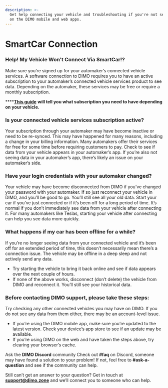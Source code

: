 ```yaml
---
description: >-
  Get help connecting your vehicle and troubleshooting if you're not seeing data
  on the DIMO mobile and web apps.
---
```


# SmartCar Connection

### Help! My Vehicle Won't Connect Via SmartCar!? &#x20;

Make sure you’re signed up for your automaker’s connected vehicle services. A software connection to DIMO requires you to have an active subscription to your automaker’s connected vehicle services product to see data. Depending on the automaker, these services may be free or require a monthly subscription.&#x20;

****[**This guide**](https://www.notion.so/Brand-Subscription-Information-751db7c79b8348b293ef12d4c6b9c982) **will tell you what subscription you need to have depending on your vehicle.**

### Is your connected vehicle services subscription active?

Your subscription through your automaker may have become inactive or need to be re-synced. This may have happened for many reasons, including a change in your billing information. Many automakers offer their services for free for some time before requiring customers to pay. Check to see if data from your vehicle appears in your automaker’s app. If you’re also not seeing data in your automaker’s app, there’s likely an issue on your automaker’s side.

### Have your login credentials with your automaker changed?&#x20;

Your vehicle may have become disconnected from DIMO if you’ve changed your password with your automaker. If so just reconnect your vehicle in DIMO, and you’ll be good to go. You’ll still see all your old data. Start your car if you’ve just connected or if it’s been off for a long period of time. It’s normal if you don’t immediately see data from your vehicle after connecting it. For many automakers like Teslas, starting your vehicle after connecting can help you see data more quickly.&#x20;

### What happens if my car has been offline for a while?

If you’re no longer seeing data from your connected vehicle and it’s been off for an extended period of time, this doesn’t necessarily mean there’s a connection issue. The vehicle may be offline in a deep sleep and not actively send any data.&#x20;

* Try starting the vehicle to bring it back online and see if data appears over the next couple of hours.&#x20;
* If none of the above works, disconnect (don’t delete) the vehicle from DIMO and reconnect it. You’ll still see your historical data.

### Before contacting DIMO support, please take these steps:&#x20;

Try checking any other connected vehicles you may have on DIMO. If you do not see any data from them either, there may be an account-level issue.&#x20;

* If you’re using the DIMO mobile app, make sure you’re updated to the latest version. Check your device’s app store to see if an update may be available.&#x20;
* If you’re using DIMO on the web and have taken the steps above, try clearing your browser’s cache.&#x20;

Ask the **DIMO Discord** community Check out **#faq** on Discord, someone may have found a solution to your problem! If not, feel free to **#ask-a-question** and see if the community can help.

Still can’t get an answer to your question? Get in touch at **support@dimo.zone** and we’ll connect you to someone who can help.
